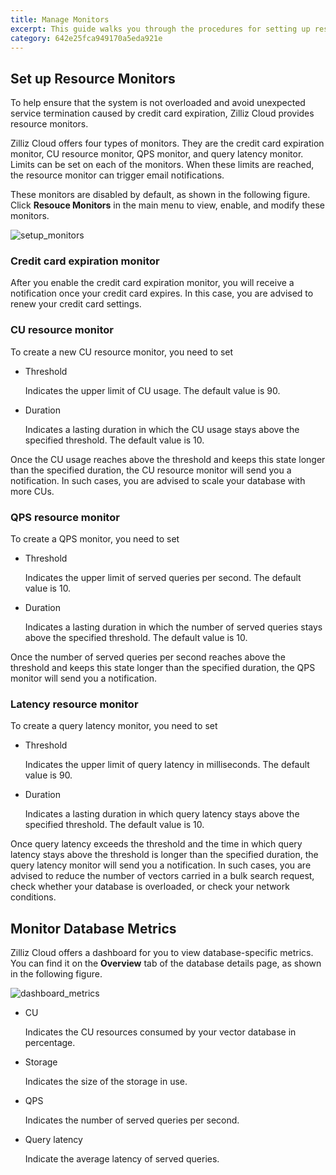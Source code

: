 ```yaml
---
title: Manage Monitors
excerpt: This guide walks you through the procedures for setting up resource monitors and monitoring database metrics.
category: 642e25fca949170a5eda921e
---
```


## Set up Resource Monitors

To help ensure that the system is not overloaded and avoid unexpected service termination caused by credit card expiration, Zilliz Cloud provides resource monitors. 

Zilliz Cloud offers four types of monitors. They are the credit card expiration monitor, CU resource monitor, QPS monitor, and query latency monitor. Limits can be set on each of the monitors. When these limits are reached, the resource monitor can trigger email notifications.

These monitors are disabled by default, as shown in the following figure. Click **Resouce Monitors** in the main menu to view, enable, and modify these monitors. 

![setup_monitors](https://assets.zilliz.com/zillizCloudDocAssets/setup_monitors.png)

### Credit card expiration monitor

After you enable the credit card expiration monitor, you will receive a notification once your credit card expires. In this case, you are advised to renew your credit card settings.

### CU resource monitor

To create a new CU resource monitor, you need to set

- Threshold

  Indicates the upper limit of CU usage. The default value is 90.

- Duration

  Indicates a lasting duration in which the CU usage stays above the specified threshold. The default value is 10.

Once the CU usage reaches above the threshold and keeps this state longer than the specified duration, the CU resource monitor will send you a notification. In such cases, you are advised to scale your database with more CUs.

### QPS resource monitor

To create a QPS monitor, you need to set

- Threshold

  Indicates the upper limit of served queries per second. The default value is 10.

- Duration

  Indicates a lasting duration in which the number of served queries stays above the specified threshold. The default value is 10.

Once the number of served queries per second reaches above the threshold and keeps this state longer than the specified duration, the QPS monitor will send you a notification.

### Latency resource monitor

To create a query latency monitor, you need to set

- Threshold

  Indicates the upper limit of query latency in milliseconds. The default value is 90.

- Duration

  Indicates a lasting duration in which query latency stays above the specified threshold. The default value is 10.

Once query latency exceeds the threshold and the time in which query latency stays above the threshold is longer than the specified duration, the query latency monitor will send you a notification. In such cases, you are advised to reduce the number of vectors carried in a bulk search request, check whether your database is overloaded, or check your network conditions.

## Monitor Database Metrics

Zilliz Cloud offers a dashboard for you to view database-specific metrics. You can find it on the **Overview** tab of the database details page, as shown in the following figure.

![dashboard_metrics](https://assets.zilliz.com/zillizCloudDocAssets/dashboard_metrics.png)

- CU

  Indicates the CU resources consumed by your vector database in percentage.

- Storage

  Indicates the size of the storage in use.

- QPS

  Indicates the number of served queries per second.

- Query latency

  Indicate the average latency of served queries.